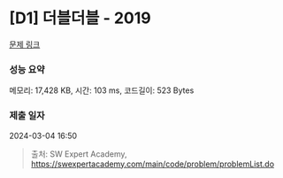 # [D1] 더블더블 - 2019 

[문제 링크](https://swexpertacademy.com/main/code/problem/problemDetail.do?contestProbId=AV5QDEX6AqwDFAUq) 

### 성능 요약

메모리: 17,428 KB, 시간: 103 ms, 코드길이: 523 Bytes

### 제출 일자

2024-03-04 16:50



> 출처: SW Expert Academy, https://swexpertacademy.com/main/code/problem/problemList.do
